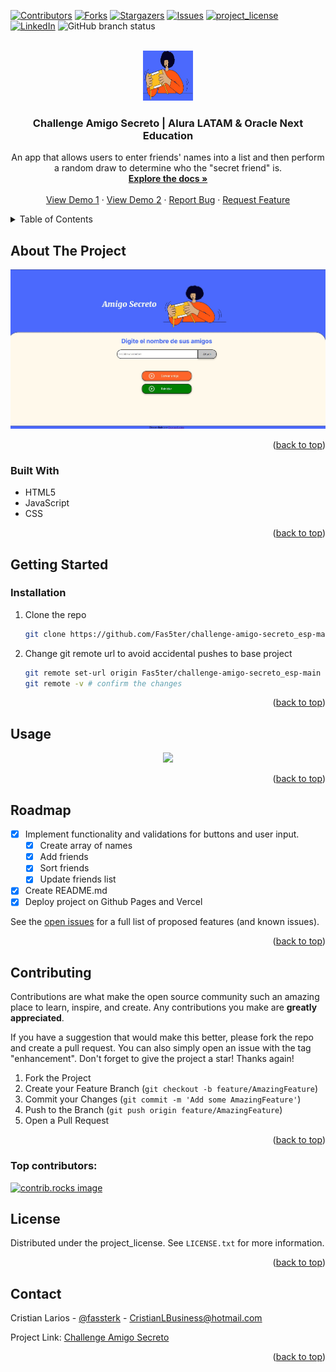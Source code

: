<a id="readme-top"></a>

[![Contributors][contributors-shield]][contributors-url]
[![Forks][forks-shield]][forks-url]
[![Stargazers][stars-shield]][stars-url]
[![Issues][issues-shield]][issues-url]
[![project_license][license-shield]][license-url]
[![LinkedIn][linkedin-shield]][linkedin-url]
![GitHub branch status](https://img.shields.io/badge/Status-Finalized-green.svg?style=for-the-badge)



<!-- PROJECT LOGO -->
<br />
<div align="center">
  <a href="https://github.com/Fas5ter/challenge-amigo-secreto_esp-main">
    <img src="images/logo_challenge.jpg" alt="Logo" width="80" height="80">
  </a>

<h3 align="center">Challenge Amigo Secreto | Alura LATAM & Oracle Next Education</h3>

  <p align="center">
    An app that allows users to enter friends' names into a list and then perform a random draw to determine who the "secret friend" is.
    <br />
    <a href="https://github.com/Fas5ter/challenge-amigo-secreto_esp-main"><strong>Explore the docs »</strong></a>
    <br />
    <br />
    <a href="https://fas5ter.github.io/challenge-amigo-secreto_esp-main/">View Demo 1</a>
    &middot;
    <a href="https://challenge-amigo-secreto-esp-main-sigma.vercel.app/">View Demo 2</a>
    &middot;
    <a href="https://github.com/Fas5ter/challenge-amigo-secreto_esp-main/issues/new?labels=bug&template=bug-report---.md">Report Bug</a>
    &middot;
    <a href="https://github.com/Fas5ter/challenge-amigo-secreto_esp-main/issues/new?labels=enhancement&template=feature-request---.md">Request Feature</a>
  </p>
</div>



<!-- TABLE OF CONTENTS -->
<details>
  <summary>Table of Contents</summary>
  <ol>
    <li>
      <a href="#about-the-project">About The Project</a>
      <ul>
        <li><a href="#built-with">Built With</a></li>
      </ul>
    </li>
    <li>
      <a href="#getting-started">Getting Started</a>
      <ul>
        <li><a href="#installation">Installation</a></li>
      </ul>
    </li>
    <li><a href="#usage">Usage</a></li>
    <li><a href="#roadmap">Roadmap</a></li>
    <li><a href="#contributing">Contributing</a></li>
    <li><a href="#license">License</a></li>
    <li><a href="#contact">Contact</a></li>
    <li><a href="#acknowledgments">Acknowledgments</a></li>
  </ol>
</details>



<!-- ABOUT THE PROJECT -->
## About The Project

[![Product Name Screen Shot][product-screenshot]](https://fas5ter.github.io/challenge-amigo-secreto_esp-main/)

<!-- Here's a blank template to get started. To avoid retyping too much info, do a search and replace with your text editor for the following: `github_username`, `repo_name`, `fassterk`, `cristian-larios`, `email_client`, `email`, `project_title`, `project_description`, `project_license` -->

<p align="right">(<a href="#readme-top">back to top</a>)</p>



### Built With

* HTML5
* JavaScript
* CSS
<!--
* [![Next][Next.js]][Next-url]
* [![React][React.js]][React-url]
* [![Vue][Vue.js]][Vue-url]
* [![Angular][Angular.io]][Angular-url]
* [![Svelte][Svelte.dev]][Svelte-url]
* [![Laravel][Laravel.com]][Laravel-url]
* [![Bootstrap][Bootstrap.com]][Bootstrap-url]
* [![JQuery][JQuery.com]][JQuery-url]
-->
<p align="right">(<a href="#readme-top">back to top</a>)</p>



<!-- GETTING STARTED -->
## Getting Started

<!--
This is an example of how you may give instructions on setting up your project locally.
To get a local copy up and running follow these simple example steps.
### Prerequisites

This is an example of how to list things you need to use the software and how to install them.
* npm
  ```sh
  npm install npm@latest -g
  ```
-->
### Installation

<!-- Get a free API Key at [https://example.com](https://example.com) -->
1. Clone the repo
   ```sh
   git clone https://github.com/Fas5ter/challenge-amigo-secreto_esp-main.git
   ```
<!--
3. Install NPM packages
   ```sh
   npm install
   ```

4. Enter your API in `config.js`
   ```js
   const API_KEY = 'ENTER YOUR API';
   ```
-->
2. Change git remote url to avoid accidental pushes to base project
   ```sh
   git remote set-url origin Fas5ter/challenge-amigo-secreto_esp-main
   git remote -v # confirm the changes
   ```

<p align="right">(<a href="#readme-top">back to top</a>)</p>



<!-- USAGE EXAMPLES -->
## Usage

<!--Use this space to show useful examples of how a project can be used. Additional screenshots, code examples and demos work well in this space. You may also link to more resources. -->
<div align="center">
    <img src="https://github.com/user-attachments/assets/55c3dc3b-934f-4306-a318-57cc7f780df4">
</div>


<!-- ![demo1](https://github.com/user-attachments/assets/55c3dc3b-934f-4306-a318-57cc7f780df4) -->

<!-- _For more examples, please refer to the [Documentation](https://example.com)_ -->

<p align="right">(<a href="#readme-top">back to top</a>)</p>



<!-- ROADMAP -->
## Roadmap

- [x] Implement functionality and validations for buttons and user input.
    - [x] Create array of names
    - [x] Add friends
    - [x] Sort friends
    - [x] Update friends list
- [x] Create README.md
- [x] Deploy project on Github Pages and Vercel

See the [open issues](https://github.com/Fas5ter/challenge-amigo-secreto_esp-main/issues) for a full list of proposed features (and known issues).

<p align="right">(<a href="#readme-top">back to top</a>)</p>



<!-- CONTRIBUTING -->
## Contributing

Contributions are what make the open source community such an amazing place to learn, inspire, and create. Any contributions you make are **greatly appreciated**.

If you have a suggestion that would make this better, please fork the repo and create a pull request. You can also simply open an issue with the tag "enhancement".
Don't forget to give the project a star! Thanks again!

1. Fork the Project
2. Create your Feature Branch (`git checkout -b feature/AmazingFeature`)
3. Commit your Changes (`git commit -m 'Add some AmazingFeature'`)
4. Push to the Branch (`git push origin feature/AmazingFeature`)
5. Open a Pull Request

<p align="right">(<a href="#readme-top">back to top</a>)</p>

### Top contributors:

<a href="https://github.com/Fas5ter/challenge-amigo-secreto_esp-main/graphs/contributors">
  <img src="https://contrib.rocks/image?repo=Fas5ter/challenge-amigo-secreto_esp-main" alt="contrib.rocks image" />
</a>



<!-- LICENSE -->
## License

Distributed under the project_license. See `LICENSE.txt` for more information.

<p align="right">(<a href="#readme-top">back to top</a>)</p>



<!-- CONTACT -->
## Contact

Cristian Larios - [@fassterk](https://twitter.com/fassterk) - CristianLBusiness@hotmail.com

Project Link: [Challenge Amigo Secreto](https://github.com/Fas5ter/challenge-amigo-secreto_esp-main)

<p align="right">(<a href="#readme-top">back to top</a>)</p>



<!-- ACKNOWLEDGMENTS 
## Acknowledgments

* [](Hola)
* []()
* []()
-->

<!-- <p align="right">(<a href="#readme-top">back to top</a>)</p> -->



<!-- MARKDOWN LINKS & IMAGES -->
<!-- https://www.markdownguide.org/basic-syntax/#reference-style-links -->
[contributors-shield]: https://img.shields.io/github/contributors/Fas5ter/challenge-amigo-secreto_esp-main.svg?style=for-the-badge
[contributors-url]: https://github.com/Fas5ter/challenge-amigo-secreto_esp-main/graphs/contributors
[forks-shield]: https://img.shields.io/github/forks/Fas5ter/challenge-amigo-secreto_esp-main.svg?style=for-the-badge
[forks-url]: https://github.com/Fas5ter/challenge-amigo-secreto_esp-main/network/members
[stars-shield]: https://img.shields.io/github/stars/Fas5ter/challenge-amigo-secreto_esp-main.svg?style=for-the-badge
[stars-url]: https://github.com/Fas5ter/challenge-amigo-secreto_esp-main/stargazers
[issues-shield]: https://img.shields.io/github/issues/Fas5ter/challenge-amigo-secreto_esp-main.svg?style=for-the-badge
[issues-url]: https://github.com/Fas5ter/challenge-amigo-secreto_esp-main/issues
[license-shield]: https://img.shields.io/github/license/Fas5ter/challenge-amigo-secreto_esp-main.svg?style=for-the-badge
[license-url]: https://github.com/Fas5ter/challenge-amigo-secreto_esp-main/blob/master/LICENSE.txt
[linkedin-shield]: https://img.shields.io/badge/-LinkedIn-black.svg?style=for-the-badge&logo=linkedin&colorB=555
[linkedin-url]: https://linkedin.com/in/cristian-larios/
[status-shield]: https://img.shields.io/github/checks-status/Fas5ter/challenge-amigo-secreto_esp-main/main
[product-screenshot]: images/screenshot.jpg
[Next.js]: https://img.shields.io/badge/next.js-000000?style=for-the-badge&logo=nextdotjs&logoColor=white
[Next-url]: https://nextjs.org/
[React.js]: https://img.shields.io/badge/React-20232A?style=for-the-badge&logo=react&logoColor=61DAFB
[React-url]: https://reactjs.org/
[Vue.js]: https://img.shields.io/badge/Vue.js-35495E?style=for-the-badge&logo=vuedotjs&logoColor=4FC08D
[Vue-url]: https://vuejs.org/
[Angular.io]: https://img.shields.io/badge/Angular-DD0031?style=for-the-badge&logo=angular&logoColor=white
[Angular-url]: https://angular.io/
[Svelte.dev]: https://img.shields.io/badge/Svelte-4A4A55?style=for-the-badge&logo=svelte&logoColor=FF3E00
[Svelte-url]: https://svelte.dev/
[Laravel.com]: https://img.shields.io/badge/Laravel-FF2D20?style=for-the-badge&logo=laravel&logoColor=white
[Laravel-url]: https://laravel.com
[Bootstrap.com]: https://img.shields.io/badge/Bootstrap-563D7C?style=for-the-badge&logo=bootstrap&logoColor=white
[Bootstrap-url]: https://getbootstrap.com
[JQuery.com]: https://img.shields.io/badge/jQuery-0769AD?style=for-the-badge&logo=jquery&logoColor=white
[JQuery-url]: https://jquery.com 
[HTML5]: https://img.shields.io/badge/html
[HTML5-url]: https://developer.mozilla.org/es/docs/Web/HTML
